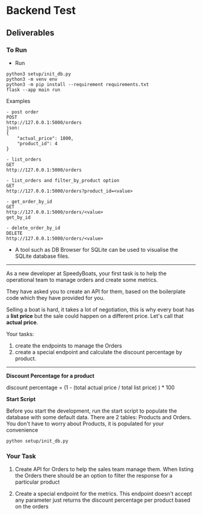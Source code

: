 # Backend Test #

## Deliverables

### To Run ###

- Run
```
python3 setup/init_db.py
python3 -m venv env
python3 -m pip install --requirement requirements.txt
flask --app main run
```

Examples
```
- post order
POST
http://127.0.0.1:5000/orders
json:
{
	"actual_price": 1800,
	"product_id": 4
}
```

```
- list_orders
GET
http://127.0.0.1:5000/orders
```

```
- list_orders and filter_by_product option
GET
http://127.0.0.1:5000/orders?product_id=<value>
```

```
- get_order_by_id
GET
http://127.0.0.1:5000/orders/<value>
get_by_id
```

```
- delete_order_by_id
DELETE 
http://127.0.0.1:5000/orders/<value>
```


- A tool such as DB Browser for SQLite can be used to visualise the SQLite database files.


____

As a new developer at SpeedyBoats, your first task is to help the operational team to manage orders 
and create some metrics.

They have asked you to create an API for them, based on the boilerplate code which they have provided for you.

Selling a boat is hard, it takes a lot of negotiation, this is why every boat has a __list price__ but the sale could happen on a different price. 
Let's call that __actual price__. 

Your tasks:
1. create the endpoints to manage the Orders 
2. create a special endpoint and calculate the discount percentage by product. 
___

__Discount Percentage for a product__

discount percentage = (1 - (total actual price / total list price) ) * 100


__Start Script__

Before you start the development, run the start script to populate the database with some default data.
There are 2 tables: Products and Orders. You don't have to worry about Products, it is populated for your convenience

```
python setup/init_db.py
```

### Your Task ###
1. Create API for Orders to help the sales team manage them.
When listing the Orders there should be an option to filter the response for a particular product


2. Create a special endpoint for the metrics. 
This endpoint doesn't accept any parameter just returns the discount percentage per product based on the orders

